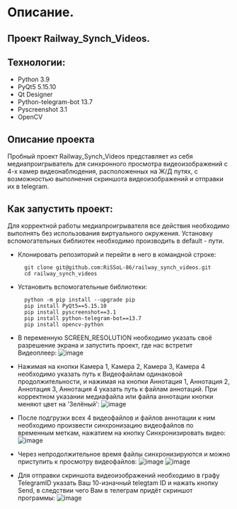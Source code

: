 # Описание.

## Проект Railway_Synch_Videos.

## Технологии:
* Python 3.9
* PyQt5 5.15.10
* Qt Designer
* Python-telegram-bot 13.7
* Pyscreenshot 3.1
* OpenCV
  
## Описание проекта

Пробный проект Railway_Synch_Videos представляет из себя медиапроигрыватель для синхронного просмотра видеоизображений с 4-х камер видеонаблюдения, расположенных на Ж/Д путях,
с возможностью выполнения скриншота видеоизображений и отправки их в telegram.

## Как запустить проект:

Для корректной работы медиапроигрывателя все действия необходимо выполнять без использования виртуального окружения.
Установку вспомогательных библиотек необходимо производить в default - пути.

* Клонировать репозиторий и перейти в него в командной строке:

        git clone git@github.com:RiSSoL-86/railway_synch_videos.git
        cd railway_synch_videos

* Установить вспомогательные библиотеки:

        python -m pip install --upgrade pip
        pip install PyQt5==5.15.10
        pip install pyscreenshot==3.1
        pip install python-telegram-bot==13.7
        pip install opencv-python

* В переменную SCREEN_RESOLUTION необходимо указать своё разрешение экрана и запустить проект, где нас встретит Видеоплеер:
![image](https://github.com/RiSSoL-86/railway_synch_videos/assets/110422516/aeaf9f33-01bb-4d71-a0fb-9b15adba609d)

* Нажимая на кнопки Камера 1, Камера 2, Камера 3, Камера 4 необходимо указать путь к Видеофайлам одинаковой продолжительности,
и нажимая на кнопки Аннотация 1, Аннотация 2, Аннотация 3, Аннотация 4 указать путь к файлам аннотаций.
При корректном указании медиафайла или файла аннотации кнопки меняют цвет на 'Зелёный':
![image](https://github.com/RiSSoL-86/railway_synch_videos/assets/110422516/3aa62af3-d101-4f15-b73d-0355b84914db)

* После подгрузки всех 4 видеофайлов и файлов аннотации к ним необходимо произвести синхронизацию видеофайлов по временным меткам,
нажатием на кнопку Синхронизировать видео:
![image](https://github.com/RiSSoL-86/railway_synch_videos/assets/110422516/d5d7313f-2c8c-4958-8a7b-d2bbbe4b51f1)

* Через непродолжительное время файлы синхронизируются и можно приступить к просмотру видеофайлов:
![image](https://github.com/RiSSoL-86/railway_synch_videos/assets/110422516/cee7abcc-e9d6-45da-aac4-84a6dc7be397)
![image](https://github.com/RiSSoL-86/railway_synch_videos/assets/110422516/7d65d540-2651-4ee7-988f-d9b49cb3b067)

* Для отправки скриншота видеоизображений необходимо в графу TelegramID указать Ваш 10-изначный telegtam ID и нажать кнопку Send,
в следствии чего Вам в телеграм придёт скриншот программы:
![image](https://github.com/RiSSoL-86/railway_synch_videos/assets/110422516/dc92bcc1-adda-4777-9ef8-fae084ab95c0)
  





